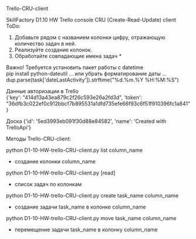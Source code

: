 Trello-CRU-client 

SkillFactory D1.10 HW Trello console CRU (Create-Read-Update) client
ToDo:
  1. Добавьте рядом с названием колонки цифру, отражающую количество задач в ней.
  2. Реализуйте создание колонок.
  3. Обработайте совпадающие имена задач *


Важно! 
Требуется установить пакет работы с datetime  
  pip install python-dateutil
... или убрать форматирование даты ... dup.parse(task['dateLastActivity']).strftime("%d.%m.%Y %H:%M:%S")

Данные авторизации в Trello  
  {'key': "414d13a43ea879c2f26c593e26a2fd3d", 'token': "36dfb3c022ef0c912bbcf7b895531a1dfd735efe66f93c6f51f910396fc1a841"}  

Доска
  {'id': '5ed3993eb091f30d88e84582', 'name': 'Created with TrelloApi'}

Методы Trello-CRU-client:

python D1-10-HW-trello-CRU-client.py list column_name 
- создание колонки column_name

python D1-10-HW-trello-CRU-client.py [read] 
- список задач по колонкам 

python D1-10-HW-trello-CRU-client.py create task_name column_name 
- создание задачи task_name в колонке column_name 

python D1-10-HW-trello-CRU-client.py move task_name column_name 
- перемещение задачи task_name в колонку column_name
